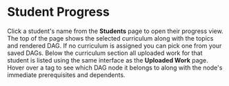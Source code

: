 # Student Progress

Click a student's name from the **Students** page to open their progress view. The top of the page shows the selected curriculum along with the topics and rendered DAG. If no curriculum is assigned you can pick one from your saved DAGs. Below the curriculum section all uploaded work for that student is listed using the same interface as the **Uploaded Work** page. Hover over a tag to see which DAG node it belongs to along with the node's immediate prerequisites and dependents.
